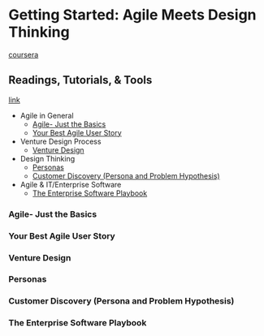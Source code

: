 # Getting Started: Agile Meets Design Thinking
[coursera](https://www.coursera.org/learn/uva-darden-getting-started-agile/home/welcome)

## Readings, Tutorials, & Tools
[link](https://www.coursera.org/learn/uva-darden-getting-started-agile/resources/Zl4TM)
- Agile in General
	- [Agile- Just the Basics](https://www.alexandercowan.com/agile-just-basics/)
	- [Your Best Agile User Story](https://www.alexandercowan.com/best-agile-user-story/)
- Venture Design Process
	- [Venture Design](https://www.alexandercowan.com/venture-design/)
- Design Thinking
	- [Personas](https://www.alexandercowan.com/tutorial-personas-problem-scenarios-user-stories/)
	- [Customer Discovery (Persona and Problem Hypothesis)](https://www.alexandercowan.com/customer-discovery-handbook/#Persona_Problem_Hypothesis)
- Agile & IT/Enterprise Software
	- [The Enterprise Software Playbook](https://www.alexandercowan.com/enterprise-software-playbook/)

### Agile- Just the Basics

### Your Best Agile User Story

### Venture Design

### Personas

### Customer Discovery (Persona and Problem Hypothesis)

### The Enterprise Software Playbook


